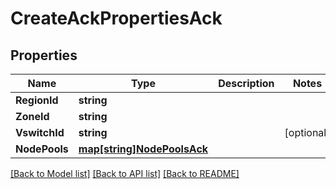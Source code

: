 # CreateAckPropertiesAck

## Properties
Name | Type | Description | Notes
------------ | ------------- | ------------- | -------------
**RegionId** | **string** |  | 
**ZoneId** | **string** |  | 
**VswitchId** | **string** |  | [optional] 
**NodePools** | [**map[string]NodePoolsAck**](NodePoolsACK.md) |  | 

[[Back to Model list]](../README.md#documentation-for-models) [[Back to API list]](../README.md#documentation-for-api-endpoints) [[Back to README]](../README.md)


